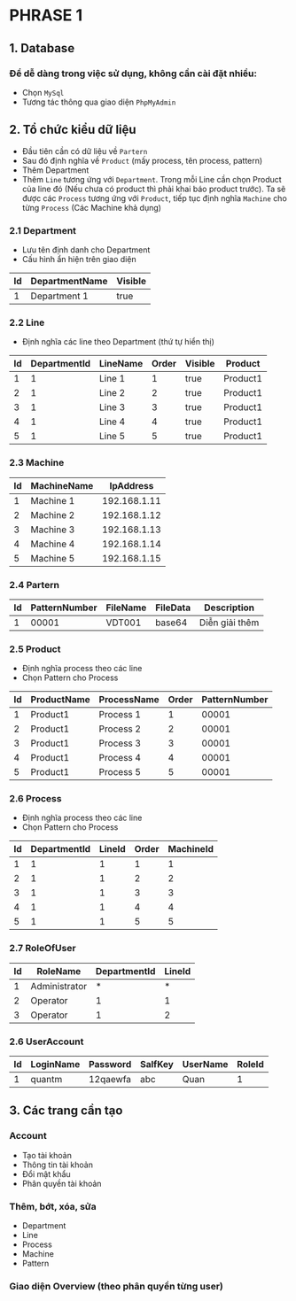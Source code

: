 # PHRASE 1

## 1. Database
### Để dễ dàng trong việc sử dụng, không cần cài đặt nhiều:
- Chọn `MySql`
- Tương tác thông qua giao diện `PhpMyAdmin`
## 2. Tổ chức kiểu dữ liệu

- Đầu tiên cần có dữ liệu về `Partern`
- Sau đó định nghĩa về `Product` (mấy process, tên process, pattern)
- Thêm Department
- Thêm `Line` tương ứng với `Department`. Trong mỗi Line cần chọn Product của line đó (Nếu chưa có product thì phải khai báo product trước). Ta sẽ được các `Process` tương ứng với `Product`, tiếp tục định nghĩa `Machine` cho từng `Process` (Các Machine khả dụng)


### 2.1 Department

- Lưu tên định danh cho Department
- Cấu hình ẩn hiện trên giao diện

|Id| DepartmentName |Visible|
|--|----------------|-------|
|1 |  Department 1  |  true |

### 2.2 Line

- Định nghĩa các line theo Department (thứ tự hiển thị)

|Id|DepartmentId|LineName|Order|Visible|Product |
|--|------------|--------|-----|-------|--------|
|1 |      1     |Line 1  |  1  |  true |Product1|
|2 |      1     |Line 2  |  2  |  true |Product1|
|3 |      1     |Line 3  |  3  |  true |Product1|
|4 |      1     |Line 4  |  4  |  true |Product1|
|5 |      1     |Line 5  |  5  |  true |Product1|

### 2.3 Machine

|Id|MachineName | IpAddress  |
|--|------------|------------|
|1 |Machine 1   |192.168.1.11|
|2 |Machine 2   |192.168.1.12|
|3 |Machine 3   |192.168.1.13|
|4 |Machine 4   |192.168.1.14|
|5 |Machine 5   |192.168.1.15|

### 2.4 Partern

|Id|PatternNumber|FileName|FileData|Description   |
|--|-------------|--------|--------|--------------|
|1 |00001        |VDT001  |base64  |Diễn giải thêm|

### 2.5 Product

- Định nghĩa process theo các line
- Chọn Pattern cho Process

|Id|ProductName |ProcessName|Order|PatternNumber|
|--|------------|-----------|-----|-------------|
|1 |Product1    |Process 1  |1    |00001        |
|2 |Product1    |Process 2  |2    |00001        |
|3 |Product1    |Process 3  |3    |00001        |
|4 |Product1    |Process 4  |4    |00001        |
|5 |Product1    |Process 5  |5    |00001        |

### 2.6 Process

- Định nghĩa process theo các line
- Chọn Pattern cho Process

|Id|DepartmentId|LineId|Order|MachineId|
|--|------------|------|-----|---------|
|1 |      1     |  1   |1    |   1     |
|2 |      1     |  1   |2    |   2     |
|3 |      1     |  1   |3    |   3     |
|4 |      1     |  1   |4    |   4     |
|5 |      1     |  1   |5    |   5     |

### 2.7 RoleOfUser

|Id|RoleName     |DepartmentId|LineId|
|--|-------------|------------|------|
|1 |Administrator|*           |*     |
|2 |Operator     |1           |1     |
|3 |Operator     |1           |2     |

### 2.6 UserAccount

|Id|LoginName   |Password|SalfKey|UserName|RoleId  |
|--|------------|--------|-------|--------|--------|
|1 |quantm      |12qaewfa|abc    |Quan    |1       |

## 3. Các trang cần tạo

### Account

- Tạo tài khoản
- Thông tin tài khoản
- Đổi mật khẩu
- Phân quyền tài khoản

### Thêm, bớt, xóa, sửa

- Department
- Line
- Process
- Machine
- Pattern

### Giao diện Overview (theo phân quyền từng user)

